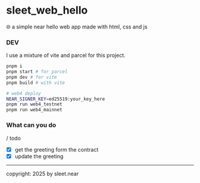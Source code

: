 # sleet_web_hello
🌐 a simple near hello web app made with html, css and js


### DEV
I use a mixture of vite and parcel for this project.
```sh
pnpm i
pnpm start # for parcel
pnpm dev # for vite
pnpm build # with vite

# web4 deploy
NEAR_SIGNER_KEY=ed25519:your_key_here
pnpm run web4_testnet
pnpm run web4_mainnet
```



### What can you do
/ todo
- [x] get the greeting form the contract
- [X] update the greeting

---


copyright: 2025 by sleet.near